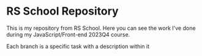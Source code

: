 # RS School Repository
This is my repository from RS School. Here you can see the work I've done during my JavaScript/Front-end 2023Q4 course.

Each branch is a specific task with a description within it
